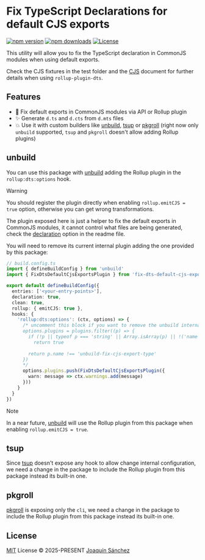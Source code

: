 # Fix TypeScript Declarations for default CJS exports

[![npm version][npm-version-src]][npm-version-href]
[![npm downloads][npm-downloads-src]][npm-downloads-href]
[![License][license-src]][license-href]

This utility will allow you to fix the TypeScript declaration in CommonJS modules when using default exports.

Check the CJS fixtures in the test folder and the [CJS](./CJS.md) document for further details when using `rollup-plugin-dts`.

## Features

- 🚀 Fix default exports in CommonJS modules via API or Rollup plugin
- ✨ Generate `d.ts` and `d.cts` from `d.mts` files
- 💥 Use it with custom builders like [unbuild](https://github.com/unjs/unbuild), [tsup](https://github.com/egoist/tsup) or [pkgroll](https://github.com/privatenumber/pkgroll) (right now only `unbuild` supported, `tsup` and `pkgroll` doesn't allow adding Rollup plugins)

## unbuild

You can use this package with [unbuild](https://github.com/unjs/unbuild) adding the Rollup plugin in the `rollup:dts:options` hook.

> [!WARNING]
>
> You should register the plugin directly when enabling `rollup.emitCJS = true` option, otherwise you can get wrong transformations.
>
> The plugin exposed here is just a helper to fix the default exports in CommonJS modules, it cannot control what files are being generated, check the [declaration](https://github.com/unjs/unbuild?tab=readme-ov-file#configuration) option in the readme file.

You will need to remove its current internal plugin adding the one provided by this package:
```ts
// build.config.ts
import { defineBuildConfig } from 'unbuild'
import { FixDtsDefaultCjsExportsPlugin } from 'fix-dts-default-cjs-exports/rollup'

export default defineBuildConfig({
  entries: ['<your-entry-points>'],
  declaration: true,
  clean: true,
  rollup: { emitCJS: true },
  hooks: {
    'rollup:dts:options': (ctx, options) => {
      /* uncomment this block if you want to remove the unbuild internal plugin
      options.plugins = plugins.filter((p) => {
        if (!p || typeof p === 'string' || Array.isArray(p) || !('name' in p))
          return true
      
        return p.name !== 'unbuild-fix-cjs-export-type'
      })  
      */
      options.plugins.push(FixDtsDefaultCjsExportsPlugin({
        warn: message => ctx.warnings.add(message)
      }))
    }
  }
})
```

> [!NOTE]
> 
> In a near future, [unbuild](https://github.com/unjs/unbuild) will use the Rollup plugin from this package when enabling `rollup.emitCJS = true`.

## tsup

Since [tsup](https://github.com/egoist/tsup) doesn't expose any hook to allow change internal configuration, we need a change in the package to include the Rollup plugin from this package instead its built-in one.

## pkgroll

[pkgroll](https://github.com/privatenumber/pkgroll) is exposing only the `cli`, we need a change in the package to include the Rollup plugin from this package instead its built-in one.

## License

[MIT](./LICENSE) License © 2025-PRESENT [Joaquín Sánchez](https://github.com/userquin)

<!-- Badges -->

[npm-version-src]: https://img.shields.io/npm/v/fix-dts-default-cjs-exports?style=flat&colorA=18181B&colorB=F0DB4F
[npm-version-href]: https://npmjs.com/package/fix-dts-default-cjs-exports
[npm-downloads-src]: https://img.shields.io/npm/dm/fix-dts-default-cjs-exports?style=flat&colorA=18181B&colorB=F0DB4F
[npm-downloads-href]: https://npmjs.com/package/fix-dts-default-cjs-exports
[license-src]: https://img.shields.io/github/license/userquin/fix-dts-default-cjs-exports.svg?style=flat&colorA=18181B&colorB=F0DB4F
[license-href]: https://github.com/userquin/fix-dts-default-cjs-exports/blob/main/LICENSE
